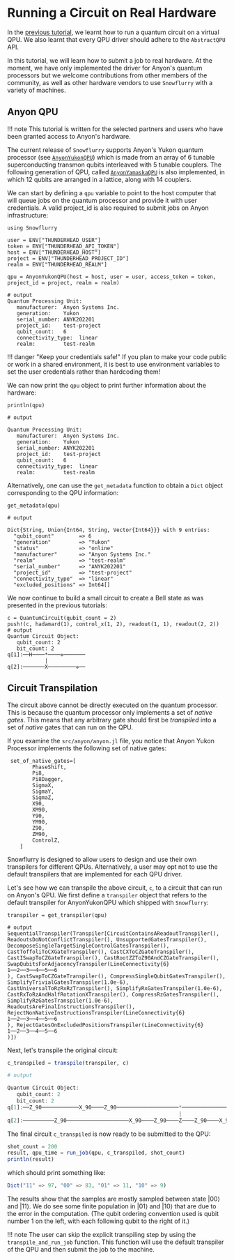 # Running a Circuit on Real Hardware

In the [previous tutorial](virtual_qpu.md), we learnt how to run a quantum circuit on a virtual QPU. We also learnt that every QPU driver should adhere to the `AbstractQPU` API.

In this tutorial, we will learn how to submit a job to real hardware. At the moment, we have only implemented the driver for Anyon's quantum processors but we welcome contributions from other members of the community, as well as other hardware vendors to use `Snowflurry` with a variety of machines.

## Anyon QPU

!!! note
	This tutorial is written for the selected partners and users who have been granted access to Anyon's hardware.

The current release of `Snowflurry` supports Anyon's Yukon quantum processor (see [`AnyonYukonQPU`](@ref)) which is made from an array of 6 tunable superconducting transmon qubits interleaved with 5 tunable couplers.
The following generation of QPU, called [`AnyonYamaskaQPU`](@ref) is also implemented, in which 12 qubits are arranged in a lattice, along with 14 couplers. 

We can start by defining a `qpu` variable to point to the host computer that will queue jobs on the quantum processor and provide it with user credentials. A valid project_id is also required to submit jobs on Anyon infrastructure:

```jldoctest anyon_qpu_tutorial; output = false
using Snowflurry

user = ENV["THUNDERHEAD_USER"]
token = ENV["THUNDERHEAD_API_TOKEN"]
host = ENV["THUNDERHEAD_HOST"]
project = ENV["THUNDERHEAD_PROJECT_ID"]
realm = ENV["THUNDERHEAD_REALM"]

qpu = AnyonYukonQPU(host = host, user = user, access_token = token, project_id = project, realm = realm)

# output
Quantum Processing Unit:
   manufacturer:  Anyon Systems Inc.
   generation:    Yukon
   serial_number: ANYK202201
   project_id:    test-project
   qubit_count:   6
   connectivity_type:  linear
   realm:         test-realm

```

!!! danger "Keep your credentials safe!"
	If you plan to make your code public or work in a shared environment, it is best to use environment variables to set the user credentials rather than hardcoding them!


We can now print the `qpu` object to print further information about the hardware:

```jldoctest anyon_qpu_tutorial
println(qpu)

# output

Quantum Processing Unit:
   manufacturer:  Anyon Systems Inc.
   generation:    Yukon
   serial_number: ANYK202201
   project_id:    test-project
   qubit_count:   6
   connectivity_type:  linear
   realm:         test-realm
```

Alternatively, one can use the `get_metadata` function to obtain a `Dict` object corresponding to the QPU information:

```jldoctest anyon_qpu_tutorial
get_metadata(qpu)

# output

Dict{String, Union{Int64, String, Vector{Int64}}} with 9 entries:
  "qubit_count"        => 6
  "generation"         => "Yukon"
  "status"             => "online"
  "manufacturer"       => "Anyon Systems Inc."
  "realm"              => "test-realm"
  "serial_number"      => "ANYK202201"
  "project_id"         => "test-project"
  "connectivity_type"  => "linear"
  "excluded_positions" => Int64[]
```

We now continue to build a small circuit to create a Bell state as was presented in the previous tutorials:

```jldoctest anyon_qpu_tutorial; output = true
c = QuantumCircuit(qubit_count = 2)
push!(c, hadamard(1), control_x(1, 2), readout(1, 1), readout(2, 2))
# output
Quantum Circuit Object:
   qubit_count: 2 
   bit_count: 2
q[1]:──H────*────✲───────
            |            
q[2]:───────X─────────✲──
```

## Circuit Transpilation

The circuit above cannot be directly executed on the quantum processor. This is because the quantum processor only implements a set of *native gates*. This means that any arbitrary gate should first be *transpiled* into a set of *native* gates that can run on the QPU.

If you examine the `src/anyon/anyon.jl` file, you notice that Anyon Yukon Processor implements the following set of native gates:
```
 set_of_native_gates=[
        PhaseShift,
        Pi8,
        Pi8Dagger,
        SigmaX,
        SigmaY,
        SigmaZ,
        X90,
        XM90,
        Y90,
        YM90,
        Z90,
        ZM90,
        ControlZ,
    ]
```

Snowflurry is designed to allow users to design and use their own transpilers for different QPUs. Alternatively, a user may opt not to use the default transpilers that are implemented for each QPU driver.

Let's see how we can transpile the above circuit, `c`, to a circuit that can run on Anyon's QPU. We first define a `transpiler` object that refers to the default transpiler for AnyonYukonQPU which shipped with `Snowflurry`:

```jldoctest anyon_qpu_tutorial; output = false
transpiler = get_transpiler(qpu)

# output
SequentialTranspiler(Transpiler[CircuitContainsAReadoutTranspiler(), ReadoutsDoNotConflictTranspiler(), UnsupportedGatesTranspiler(), DecomposeSingleTargetSingleControlGatesTranspiler(), CastToffoliToCXGateTranspiler(), CastCXToCZGateTranspiler(), CastISwapToCZGateTranspiler(), CastRootZZToZ90AndCZGateTranspiler(), SwapQubitsForAdjacencyTranspiler(LineConnectivity{6}
1──2──3──4──5──6
), CastSwapToCZGateTranspiler(), CompressSingleQubitGatesTranspiler(), SimplifyTrivialGatesTranspiler(1.0e-6), CastUniversalToRzRxRzTranspiler(), SimplifyRxGatesTranspiler(1.0e-6), CastRxToRzAndHalfRotationXTranspiler(), CompressRzGatesTranspiler(), SimplifyRzGatesTranspiler(1.0e-6), ReadoutsAreFinalInstructionsTranspiler(), RejectNonNativeInstructionsTranspiler(LineConnectivity{6}
1──2──3──4──5──6
), RejectGatesOnExcludedPositionsTranspiler(LineConnectivity{6}
1──2──3──4──5──6
)])
```

Next, let's transpile the original circuit:

```julia
c_transpiled = transpile(transpiler, c)

# output

Quantum Circuit Object:
   qubit_count: 2 
   bit_count: 2
q[1]:──Z_90────────────X_90────Z_90────────────────────*────────────────────────────✲───────
                                                       |                                    
q[2]:──────────Z_90────────────────────X_90────Z_90────Z────Z_90────X_90────Z_90─────────✲──
```

The final circuit `c_transpiled` is now ready to be submitted to the QPU:

```julia
shot_count = 200
result, qpu_time = run_job(qpu, c_transpiled, shot_count)
println(result)
```
which should print something like:
```julia
Dict("11" => 97, "00" => 83, "01" => 11, "10" => 9)
```

The results show that the samples are mostly sampled between state $\left|00\right\rangle$ and $\left|11\right\rangle$. We do see some finite population in $\left|01\right\rangle$ and $\left|10\right\rangle$ that are due to the error in the computation. (The qubit ordering convention used is qubit number 1 on the left, with each following qubit to the right of it.)


!!! note
	The user can skip the explicit transpiling step by using the `transpile_and_run_job` function. This function will use the default transpiler of the QPU and then submit the job to the machine.
